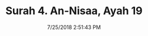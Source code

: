 ---
title       : "Surah 4. An-Nisaa, Ayah 19"
date        : 7/25/2018 2:51:43 PM
draft       : false
type        : "quran"
layout      : "compare"
BookCode    : "CMP"
SurahNumber : "4"
AyahNumber  : "19"
TotalAyah   : "176"
---